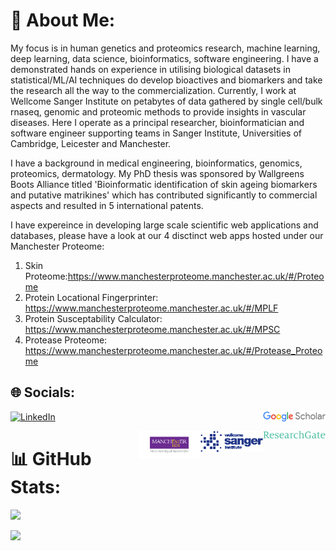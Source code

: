 # :star2: About Me:
My focus is in human genetics and proteomics research, machine learning, deep learning, data science, bioinformatics, software engineering. I have a demonstrated hands on experience in utilising biological datasets in statistical/ML/AI techniques do develop bioactives and biomarkers and take the research all the way to the commercialization. Currently, I work at Wellcome Sanger Institute on petabytes of data gathered by single cell/bulk rnaseq, genomic and proteomic methods to provide insights in vascular diseases. Here I operate as a principal researcher, bioinformatician and software engineer supporting teams in Sanger Institute, Universities of Cambridge, Leicester and Manchester.

I have a background in medical engineering, bioinformatics, genomics, proteomics, dermatology. My PhD thesis was sponsored by Wallgreens Boots Alliance titled 'Bioinformatic identification of skin ageing biomarkers and putative matrikines' which has contributed significantly to commercial aspects and resulted in 5 international patents. 

I have expereince in developing large scale scientific web applications and databases, please have a look at our 4 disctinct web apps hosted under our Manchester Proteome:
1) Skin Proteome:https://www.manchesterproteome.manchester.ac.uk/#/Proteome
2) Protein Locational Fingerprinter: https://www.manchesterproteome.manchester.ac.uk/#/MPLF
3) Protein Susceptability Calculator: https://www.manchesterproteome.manchester.ac.uk/#/MPSC
4) Protease Proteome: https://www.manchesterproteome.manchester.ac.uk/#/Protease_Proteome

## 🌐 Socials:
[![LinkedIn](https://img.shields.io/badge/LinkedIn-%230077B5.svg?logo=linkedin&logoColor=white)](https://www.linkedin.com/in/maxozo/)
[<img style="float: right;" src="https://github.com/maxozo/maxozo/blob/main/index.png"  width="100">](https://scholar.google.com/citations?user=9fwjg3MAAAAJ&hl=en&authuser=1)

[<img style="float: right;" src="https://github.com/maxozo/maxozo/blob/main/RG.png"  width="100">](https://www.researchgate.net/profile/Matiss-Ozols-2)

[<img style="float: right;" src="https://github.com/maxozo/maxozo/blob/main/sanger.png"  width="100">](https://www.sanger.ac.uk/person/ozols-matiss/)

[<img style="float: right;" src="https://github.com/maxozo/maxozo/blob/main/MCR.png"  width="100">](https://research.manchester.ac.uk/en/persons/matiss.ozols)

# 📊 GitHub Stats:
![](https://github-readme-streak-stats.herokuapp.com/?user=maxozo&theme=dark&hide_border=false)<br/>

[![](https://visitcount.itsvg.in/api?id=maxozo&label=Profile%20Views&color=6&icon=1&pretty=false)](https://visitcount.itsvg.in)

